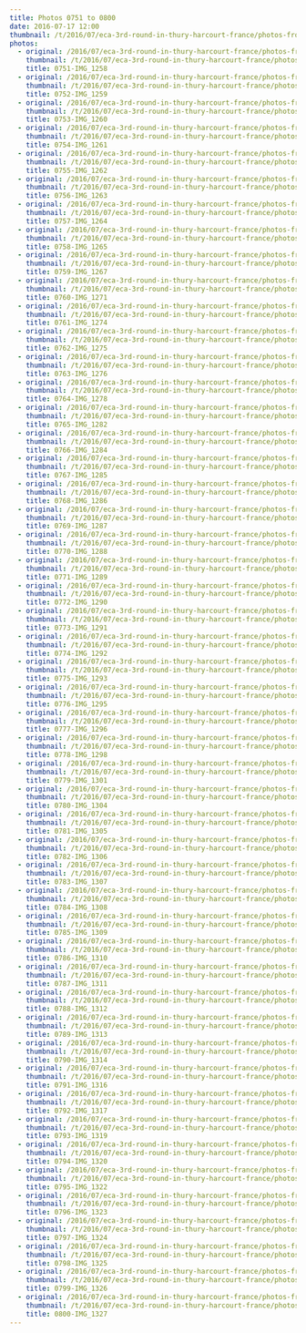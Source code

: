 ```yaml
---
title: Photos 0751 to 0800
date: 2016-07-17 12:00
thumbnail: /t/2016/07/eca-3rd-round-in-thury-harcourt-france/photos-from-sunday-17th/photos-0751-to-0800/0751-img_1258.jpg
photos:
  - original: /2016/07/eca-3rd-round-in-thury-harcourt-france/photos-from-sunday-17th/photos-0751-to-0800/0751-img_1258.jpg
    thumbnail: /t/2016/07/eca-3rd-round-in-thury-harcourt-france/photos-from-sunday-17th/photos-0751-to-0800/0751-img_1258.jpg
    title: 0751-IMG_1258
  - original: /2016/07/eca-3rd-round-in-thury-harcourt-france/photos-from-sunday-17th/photos-0751-to-0800/0752-img_1259.jpg
    thumbnail: /t/2016/07/eca-3rd-round-in-thury-harcourt-france/photos-from-sunday-17th/photos-0751-to-0800/0752-img_1259.jpg
    title: 0752-IMG_1259
  - original: /2016/07/eca-3rd-round-in-thury-harcourt-france/photos-from-sunday-17th/photos-0751-to-0800/0753-img_1260.jpg
    thumbnail: /t/2016/07/eca-3rd-round-in-thury-harcourt-france/photos-from-sunday-17th/photos-0751-to-0800/0753-img_1260.jpg
    title: 0753-IMG_1260
  - original: /2016/07/eca-3rd-round-in-thury-harcourt-france/photos-from-sunday-17th/photos-0751-to-0800/0754-img_1261.jpg
    thumbnail: /t/2016/07/eca-3rd-round-in-thury-harcourt-france/photos-from-sunday-17th/photos-0751-to-0800/0754-img_1261.jpg
    title: 0754-IMG_1261
  - original: /2016/07/eca-3rd-round-in-thury-harcourt-france/photos-from-sunday-17th/photos-0751-to-0800/0755-img_1262.jpg
    thumbnail: /t/2016/07/eca-3rd-round-in-thury-harcourt-france/photos-from-sunday-17th/photos-0751-to-0800/0755-img_1262.jpg
    title: 0755-IMG_1262
  - original: /2016/07/eca-3rd-round-in-thury-harcourt-france/photos-from-sunday-17th/photos-0751-to-0800/0756-img_1263.jpg
    thumbnail: /t/2016/07/eca-3rd-round-in-thury-harcourt-france/photos-from-sunday-17th/photos-0751-to-0800/0756-img_1263.jpg
    title: 0756-IMG_1263
  - original: /2016/07/eca-3rd-round-in-thury-harcourt-france/photos-from-sunday-17th/photos-0751-to-0800/0757-img_1264.jpg
    thumbnail: /t/2016/07/eca-3rd-round-in-thury-harcourt-france/photos-from-sunday-17th/photos-0751-to-0800/0757-img_1264.jpg
    title: 0757-IMG_1264
  - original: /2016/07/eca-3rd-round-in-thury-harcourt-france/photos-from-sunday-17th/photos-0751-to-0800/0758-img_1265.jpg
    thumbnail: /t/2016/07/eca-3rd-round-in-thury-harcourt-france/photos-from-sunday-17th/photos-0751-to-0800/0758-img_1265.jpg
    title: 0758-IMG_1265
  - original: /2016/07/eca-3rd-round-in-thury-harcourt-france/photos-from-sunday-17th/photos-0751-to-0800/0759-img_1267.jpg
    thumbnail: /t/2016/07/eca-3rd-round-in-thury-harcourt-france/photos-from-sunday-17th/photos-0751-to-0800/0759-img_1267.jpg
    title: 0759-IMG_1267
  - original: /2016/07/eca-3rd-round-in-thury-harcourt-france/photos-from-sunday-17th/photos-0751-to-0800/0760-img_1271.jpg
    thumbnail: /t/2016/07/eca-3rd-round-in-thury-harcourt-france/photos-from-sunday-17th/photos-0751-to-0800/0760-img_1271.jpg
    title: 0760-IMG_1271
  - original: /2016/07/eca-3rd-round-in-thury-harcourt-france/photos-from-sunday-17th/photos-0751-to-0800/0761-img_1274.jpg
    thumbnail: /t/2016/07/eca-3rd-round-in-thury-harcourt-france/photos-from-sunday-17th/photos-0751-to-0800/0761-img_1274.jpg
    title: 0761-IMG_1274
  - original: /2016/07/eca-3rd-round-in-thury-harcourt-france/photos-from-sunday-17th/photos-0751-to-0800/0762-img_1275.jpg
    thumbnail: /t/2016/07/eca-3rd-round-in-thury-harcourt-france/photos-from-sunday-17th/photos-0751-to-0800/0762-img_1275.jpg
    title: 0762-IMG_1275
  - original: /2016/07/eca-3rd-round-in-thury-harcourt-france/photos-from-sunday-17th/photos-0751-to-0800/0763-img_1276.jpg
    thumbnail: /t/2016/07/eca-3rd-round-in-thury-harcourt-france/photos-from-sunday-17th/photos-0751-to-0800/0763-img_1276.jpg
    title: 0763-IMG_1276
  - original: /2016/07/eca-3rd-round-in-thury-harcourt-france/photos-from-sunday-17th/photos-0751-to-0800/0764-img_1278.jpg
    thumbnail: /t/2016/07/eca-3rd-round-in-thury-harcourt-france/photos-from-sunday-17th/photos-0751-to-0800/0764-img_1278.jpg
    title: 0764-IMG_1278
  - original: /2016/07/eca-3rd-round-in-thury-harcourt-france/photos-from-sunday-17th/photos-0751-to-0800/0765-img_1282.jpg
    thumbnail: /t/2016/07/eca-3rd-round-in-thury-harcourt-france/photos-from-sunday-17th/photos-0751-to-0800/0765-img_1282.jpg
    title: 0765-IMG_1282
  - original: /2016/07/eca-3rd-round-in-thury-harcourt-france/photos-from-sunday-17th/photos-0751-to-0800/0766-img_1284.jpg
    thumbnail: /t/2016/07/eca-3rd-round-in-thury-harcourt-france/photos-from-sunday-17th/photos-0751-to-0800/0766-img_1284.jpg
    title: 0766-IMG_1284
  - original: /2016/07/eca-3rd-round-in-thury-harcourt-france/photos-from-sunday-17th/photos-0751-to-0800/0767-img_1285.jpg
    thumbnail: /t/2016/07/eca-3rd-round-in-thury-harcourt-france/photos-from-sunday-17th/photos-0751-to-0800/0767-img_1285.jpg
    title: 0767-IMG_1285
  - original: /2016/07/eca-3rd-round-in-thury-harcourt-france/photos-from-sunday-17th/photos-0751-to-0800/0768-img_1286.jpg
    thumbnail: /t/2016/07/eca-3rd-round-in-thury-harcourt-france/photos-from-sunday-17th/photos-0751-to-0800/0768-img_1286.jpg
    title: 0768-IMG_1286
  - original: /2016/07/eca-3rd-round-in-thury-harcourt-france/photos-from-sunday-17th/photos-0751-to-0800/0769-img_1287.jpg
    thumbnail: /t/2016/07/eca-3rd-round-in-thury-harcourt-france/photos-from-sunday-17th/photos-0751-to-0800/0769-img_1287.jpg
    title: 0769-IMG_1287
  - original: /2016/07/eca-3rd-round-in-thury-harcourt-france/photos-from-sunday-17th/photos-0751-to-0800/0770-img_1288.jpg
    thumbnail: /t/2016/07/eca-3rd-round-in-thury-harcourt-france/photos-from-sunday-17th/photos-0751-to-0800/0770-img_1288.jpg
    title: 0770-IMG_1288
  - original: /2016/07/eca-3rd-round-in-thury-harcourt-france/photos-from-sunday-17th/photos-0751-to-0800/0771-img_1289.jpg
    thumbnail: /t/2016/07/eca-3rd-round-in-thury-harcourt-france/photos-from-sunday-17th/photos-0751-to-0800/0771-img_1289.jpg
    title: 0771-IMG_1289
  - original: /2016/07/eca-3rd-round-in-thury-harcourt-france/photos-from-sunday-17th/photos-0751-to-0800/0772-img_1290.jpg
    thumbnail: /t/2016/07/eca-3rd-round-in-thury-harcourt-france/photos-from-sunday-17th/photos-0751-to-0800/0772-img_1290.jpg
    title: 0772-IMG_1290
  - original: /2016/07/eca-3rd-round-in-thury-harcourt-france/photos-from-sunday-17th/photos-0751-to-0800/0773-img_1291.jpg
    thumbnail: /t/2016/07/eca-3rd-round-in-thury-harcourt-france/photos-from-sunday-17th/photos-0751-to-0800/0773-img_1291.jpg
    title: 0773-IMG_1291
  - original: /2016/07/eca-3rd-round-in-thury-harcourt-france/photos-from-sunday-17th/photos-0751-to-0800/0774-img_1292.jpg
    thumbnail: /t/2016/07/eca-3rd-round-in-thury-harcourt-france/photos-from-sunday-17th/photos-0751-to-0800/0774-img_1292.jpg
    title: 0774-IMG_1292
  - original: /2016/07/eca-3rd-round-in-thury-harcourt-france/photos-from-sunday-17th/photos-0751-to-0800/0775-img_1293.jpg
    thumbnail: /t/2016/07/eca-3rd-round-in-thury-harcourt-france/photos-from-sunday-17th/photos-0751-to-0800/0775-img_1293.jpg
    title: 0775-IMG_1293
  - original: /2016/07/eca-3rd-round-in-thury-harcourt-france/photos-from-sunday-17th/photos-0751-to-0800/0776-img_1295.jpg
    thumbnail: /t/2016/07/eca-3rd-round-in-thury-harcourt-france/photos-from-sunday-17th/photos-0751-to-0800/0776-img_1295.jpg
    title: 0776-IMG_1295
  - original: /2016/07/eca-3rd-round-in-thury-harcourt-france/photos-from-sunday-17th/photos-0751-to-0800/0777-img_1296.jpg
    thumbnail: /t/2016/07/eca-3rd-round-in-thury-harcourt-france/photos-from-sunday-17th/photos-0751-to-0800/0777-img_1296.jpg
    title: 0777-IMG_1296
  - original: /2016/07/eca-3rd-round-in-thury-harcourt-france/photos-from-sunday-17th/photos-0751-to-0800/0778-img_1298.jpg
    thumbnail: /t/2016/07/eca-3rd-round-in-thury-harcourt-france/photos-from-sunday-17th/photos-0751-to-0800/0778-img_1298.jpg
    title: 0778-IMG_1298
  - original: /2016/07/eca-3rd-round-in-thury-harcourt-france/photos-from-sunday-17th/photos-0751-to-0800/0779-img_1301.jpg
    thumbnail: /t/2016/07/eca-3rd-round-in-thury-harcourt-france/photos-from-sunday-17th/photos-0751-to-0800/0779-img_1301.jpg
    title: 0779-IMG_1301
  - original: /2016/07/eca-3rd-round-in-thury-harcourt-france/photos-from-sunday-17th/photos-0751-to-0800/0780-img_1304.jpg
    thumbnail: /t/2016/07/eca-3rd-round-in-thury-harcourt-france/photos-from-sunday-17th/photos-0751-to-0800/0780-img_1304.jpg
    title: 0780-IMG_1304
  - original: /2016/07/eca-3rd-round-in-thury-harcourt-france/photos-from-sunday-17th/photos-0751-to-0800/0781-img_1305.jpg
    thumbnail: /t/2016/07/eca-3rd-round-in-thury-harcourt-france/photos-from-sunday-17th/photos-0751-to-0800/0781-img_1305.jpg
    title: 0781-IMG_1305
  - original: /2016/07/eca-3rd-round-in-thury-harcourt-france/photos-from-sunday-17th/photos-0751-to-0800/0782-img_1306.jpg
    thumbnail: /t/2016/07/eca-3rd-round-in-thury-harcourt-france/photos-from-sunday-17th/photos-0751-to-0800/0782-img_1306.jpg
    title: 0782-IMG_1306
  - original: /2016/07/eca-3rd-round-in-thury-harcourt-france/photos-from-sunday-17th/photos-0751-to-0800/0783-img_1307.jpg
    thumbnail: /t/2016/07/eca-3rd-round-in-thury-harcourt-france/photos-from-sunday-17th/photos-0751-to-0800/0783-img_1307.jpg
    title: 0783-IMG_1307
  - original: /2016/07/eca-3rd-round-in-thury-harcourt-france/photos-from-sunday-17th/photos-0751-to-0800/0784-img_1308.jpg
    thumbnail: /t/2016/07/eca-3rd-round-in-thury-harcourt-france/photos-from-sunday-17th/photos-0751-to-0800/0784-img_1308.jpg
    title: 0784-IMG_1308
  - original: /2016/07/eca-3rd-round-in-thury-harcourt-france/photos-from-sunday-17th/photos-0751-to-0800/0785-img_1309.jpg
    thumbnail: /t/2016/07/eca-3rd-round-in-thury-harcourt-france/photos-from-sunday-17th/photos-0751-to-0800/0785-img_1309.jpg
    title: 0785-IMG_1309
  - original: /2016/07/eca-3rd-round-in-thury-harcourt-france/photos-from-sunday-17th/photos-0751-to-0800/0786-img_1310.jpg
    thumbnail: /t/2016/07/eca-3rd-round-in-thury-harcourt-france/photos-from-sunday-17th/photos-0751-to-0800/0786-img_1310.jpg
    title: 0786-IMG_1310
  - original: /2016/07/eca-3rd-round-in-thury-harcourt-france/photos-from-sunday-17th/photos-0751-to-0800/0787-img_1311.jpg
    thumbnail: /t/2016/07/eca-3rd-round-in-thury-harcourt-france/photos-from-sunday-17th/photos-0751-to-0800/0787-img_1311.jpg
    title: 0787-IMG_1311
  - original: /2016/07/eca-3rd-round-in-thury-harcourt-france/photos-from-sunday-17th/photos-0751-to-0800/0788-img_1312.jpg
    thumbnail: /t/2016/07/eca-3rd-round-in-thury-harcourt-france/photos-from-sunday-17th/photos-0751-to-0800/0788-img_1312.jpg
    title: 0788-IMG_1312
  - original: /2016/07/eca-3rd-round-in-thury-harcourt-france/photos-from-sunday-17th/photos-0751-to-0800/0789-img_1313.jpg
    thumbnail: /t/2016/07/eca-3rd-round-in-thury-harcourt-france/photos-from-sunday-17th/photos-0751-to-0800/0789-img_1313.jpg
    title: 0789-IMG_1313
  - original: /2016/07/eca-3rd-round-in-thury-harcourt-france/photos-from-sunday-17th/photos-0751-to-0800/0790-img_1314.jpg
    thumbnail: /t/2016/07/eca-3rd-round-in-thury-harcourt-france/photos-from-sunday-17th/photos-0751-to-0800/0790-img_1314.jpg
    title: 0790-IMG_1314
  - original: /2016/07/eca-3rd-round-in-thury-harcourt-france/photos-from-sunday-17th/photos-0751-to-0800/0791-img_1316.jpg
    thumbnail: /t/2016/07/eca-3rd-round-in-thury-harcourt-france/photos-from-sunday-17th/photos-0751-to-0800/0791-img_1316.jpg
    title: 0791-IMG_1316
  - original: /2016/07/eca-3rd-round-in-thury-harcourt-france/photos-from-sunday-17th/photos-0751-to-0800/0792-img_1317.jpg
    thumbnail: /t/2016/07/eca-3rd-round-in-thury-harcourt-france/photos-from-sunday-17th/photos-0751-to-0800/0792-img_1317.jpg
    title: 0792-IMG_1317
  - original: /2016/07/eca-3rd-round-in-thury-harcourt-france/photos-from-sunday-17th/photos-0751-to-0800/0793-img_1319.jpg
    thumbnail: /t/2016/07/eca-3rd-round-in-thury-harcourt-france/photos-from-sunday-17th/photos-0751-to-0800/0793-img_1319.jpg
    title: 0793-IMG_1319
  - original: /2016/07/eca-3rd-round-in-thury-harcourt-france/photos-from-sunday-17th/photos-0751-to-0800/0794-img_1320.jpg
    thumbnail: /t/2016/07/eca-3rd-round-in-thury-harcourt-france/photos-from-sunday-17th/photos-0751-to-0800/0794-img_1320.jpg
    title: 0794-IMG_1320
  - original: /2016/07/eca-3rd-round-in-thury-harcourt-france/photos-from-sunday-17th/photos-0751-to-0800/0795-img_1322.jpg
    thumbnail: /t/2016/07/eca-3rd-round-in-thury-harcourt-france/photos-from-sunday-17th/photos-0751-to-0800/0795-img_1322.jpg
    title: 0795-IMG_1322
  - original: /2016/07/eca-3rd-round-in-thury-harcourt-france/photos-from-sunday-17th/photos-0751-to-0800/0796-img_1323.jpg
    thumbnail: /t/2016/07/eca-3rd-round-in-thury-harcourt-france/photos-from-sunday-17th/photos-0751-to-0800/0796-img_1323.jpg
    title: 0796-IMG_1323
  - original: /2016/07/eca-3rd-round-in-thury-harcourt-france/photos-from-sunday-17th/photos-0751-to-0800/0797-img_1324.jpg
    thumbnail: /t/2016/07/eca-3rd-round-in-thury-harcourt-france/photos-from-sunday-17th/photos-0751-to-0800/0797-img_1324.jpg
    title: 0797-IMG_1324
  - original: /2016/07/eca-3rd-round-in-thury-harcourt-france/photos-from-sunday-17th/photos-0751-to-0800/0798-img_1325.jpg
    thumbnail: /t/2016/07/eca-3rd-round-in-thury-harcourt-france/photos-from-sunday-17th/photos-0751-to-0800/0798-img_1325.jpg
    title: 0798-IMG_1325
  - original: /2016/07/eca-3rd-round-in-thury-harcourt-france/photos-from-sunday-17th/photos-0751-to-0800/0799-img_1326.jpg
    thumbnail: /t/2016/07/eca-3rd-round-in-thury-harcourt-france/photos-from-sunday-17th/photos-0751-to-0800/0799-img_1326.jpg
    title: 0799-IMG_1326
  - original: /2016/07/eca-3rd-round-in-thury-harcourt-france/photos-from-sunday-17th/photos-0751-to-0800/0800-img_1327.jpg
    thumbnail: /t/2016/07/eca-3rd-round-in-thury-harcourt-france/photos-from-sunday-17th/photos-0751-to-0800/0800-img_1327.jpg
    title: 0800-IMG_1327
---
```

